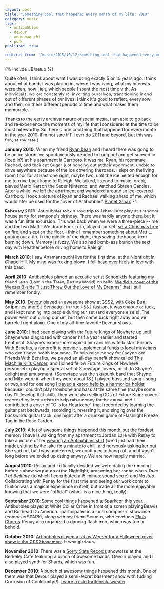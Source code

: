 ```yaml
---
layout: post
title: "Something cool that happened every month of my life: 2010"
category: music
tags:
  - antibubbles
  - devour
  - anamanaguchi
  - punk
published: true

redirect_from: '/music/2015/10/12/something-cool-that-happened-every-month-of-my-life-2010/'
---
```


{% include JB/setup %}

Quite often, I think about what I was doing exactly 5 or 10 years ago. I think about what bands I was playing in, where I was living, what my interests were then, how I felt, which people I spent the most time with. As individuals, we are constantly re-inventing ourselves, transitioning in and out of different phases of our lives. I think it's good to reflect, every now and then, on these different periods of time and what makes them memorable.

Thanks to the eerily archival nature of social media, I am able to go back and re-experience the moments of my life that I considered at the time to be most noteworthy. So, here is one cool thing that happened for every month in the year 2010. (I'm not sure if I'll ever do 2011 and beyond, but this was fun, at any rate.)

**January 2010**: When my friend [Ryan Dean](https://www.reverbnation.com/ryanchristopherdean) and I heard there was going to be an ice storm, we spontaneously decided to hang out and get snowed in (iced in?) at his apartment in Carrboro. It was me, Ryan, his roommate Rachael, and their cat Sugar, just hanging out at their apartment, unable to drive anywhere because of the ice covering the roads. I slept on the living room floor for at least one night, maybe two, until the ice melted enough for me to drive back home to Raleigh. We talked, listened to music, drank, played Mario Kart on the Super Nintendo, and watched Sixteen Candles. After a while, we left the apartment and wandered around an ice-covered Carrboro. I took a picture of Ryan and Rachael walking ahead of me, which would later be used for the cover of Antibubbles' [Planet Xanax](https://antibubbles.bandcamp.com/album/planet-xanax-7) 7".

**February 2010**: Antibubbles took a road trip to Asheville to play at a random house party for someone's birthday. There was hardly anyone there, but it was a fun little excursion. This was back when we were a three-piece -- me and the two Matts. We drank Four Loko, played our set, [set a Christmas tree on fire](http://i.imgur.com/swCq9DU.jpg), and slept on the floor. I think I remember something about Matt L. putting out a fire in the middle of the night, thus saving the house from burning down. Memory is fuzzy. We also had bomb-ass brunch the next day with Heather before driving home to Raleigh.

**March 2010**: I saw [Anamanaguchi](https://www.youtube.com/watch?v=fOTQu0rhad4) live for the first time, at the Nightlight in Chapel Hill. My mind was fucking blown. I fell head over heels in love with this band.

**April 2010**: Antibubbles played an acoustic set at Schoolkids featuring my friend Leah (Lost in the Trees, Beauty World) on cello. [We did a cover of the Weezer B-side "I Just Threw Out the Love of My Dreams"](https://www.youtube.com/watch?v=DohUvglURXc) that I still remember fondly.

**May 2010**: [Devour](https://www.youtube.com/watch?v=T12UUVDOqxo) played an awesome show at GSS2, with Coke Bust, Stripmines and Sic Sensation. In true GSS2 fashion, it was chaotic as fuck, and I kept running into people during our set (and everyone else's). The power went out during our set, but then came back right away and we barreled right along. One of my all-time favorite Devour shows.

**June 2010**: I had been playing with the [Future Kings of Nowhere](https://www.youtube.com/watch?v=i6km1zzXrhs) up until Shayne was diagnosed with cancer half a year earlier and started treatment. Shayne's experience inspired him and his wife to start Friends With Benefits, a nonprofit to provide supplemental funds to local musicians who don't have health insurance. To help raise money for Shayne and Friends With Benefits, we played an all-day benefit show called [This Machine Kills Cancer](http://www.indyweek.com/indyweek/this-weekends-benefit-for-shayne-miel-epitomizes-the-triangles-musical-community/Content?oid=1483865), and I joined fellow Future Kings of Nowhere personnel in playing a special set of Screwtape covers, much to Shayne's delight and amusement. (Screwtape was the ska/punk band that Shayne and Mike were in when they were about 18.) I played bass and sang a song or two, and for one song [I played a kazoo held by a harmonica holder](http://i.imgur.com/HNt4SrK.jpg), because I couldn't play trombone and bass at the same time (maybe some day I'll develop that skill). They were also selling CDs of Future Kings covers recorded by local artists to help raise money for the cause, and I contributed a cover of "C Is for Heartache" that I recorded by learning the guitar part backwards, recording it, reversing it, and singing over the backwards guitar track, one night after a drunken game of Flashlight Freeze Tag in the Rose Garden.

**July 2010**: A lot of awesome things happened this month, but the fondest memory I have is walking from my apartment to Jordan Lake with Renay to take a picture of her [wearing an Antibubbles shirt](http://38.media.tumblr.com/5774f74a33b90dfea73bf0872d0291a5/tumblr_inline_myykl0NUav1qalvbk.jpg) (we'd just had them made), sitting by the lake for a minute to chill, and nervously asking her out. She said no, but I was undeterred, we continued to hang out, and it wasn't long before we ended up dating anyway. We are now happily married.

**August 2010**: Renay and I officially decided we were dating the morning before a show we put on at the Nightlight, presenting her dance works *Take 1 at Bedtime* (to which I contributed a 15-minute sound score) and *Wasted*. Collaborating with Renay for the first time and seeing our work come to fruition was a magical experience in itself, but made all the more enjoyable knowing that we were "official" (which is a nice thing, really).

**September 2010**: Some cool things happened at Sparkcon this year. Antibubbles played at White Collar Crime in front of a screen playing Beavis and Butthead Do America. I participated in a local composers showcase (composerSPARK), along with my friend Seamus, who conducts [Flash Chorus](http://flashchorus.org). Renay also organized a dancing flash mob, which was fun to behold.

**October 2010**: [Antibubbles played a set as Weezer for a Halloween cover show in the GSS2 basement](https://www.youtube.com/watch?v=gn5AXp1n6ns). It was glorious.

**November 2010**: There was a [Sorry State Records](http://sorrystaterecords.com) showcase at the Berkeley Cafe featuring a bunch of awesome bands. Devour played, and I also played synth for Shards, which was fun.

**December 2010**: A bunch of awesome things happened this month. One of them was that Devour played a semi-secret basement show with fucking Corrosion of Conformity(!). [I wore a cute turtleneck sweater](http://i.imgur.com/TcVc1Td.jpg).

